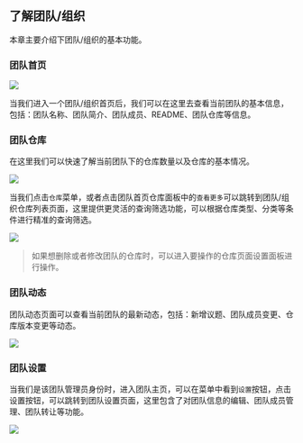 ## 了解团队/组织

本章主要介绍下团队/组织的基本功能。

### 团队首页

![](/portal/org-info.png)

当我们进入一个团队/组织首页后，我们可以在这里去查看当前团队的基本信息，包括：团队名称、团队简介、团队成员、README、团队仓库等信息。

### 团队仓库

在这里我们可以快速了解当前团队下的仓库数量以及仓库的基本情况。

![](/portal/org-info2.png)

当我们点击`仓库`菜单，或者点击团队首页仓库面板中的`查看更多`可以跳转到团队/组织仓库列表页面，这里提供更灵活的查询筛选功能，可以根据仓库类型、分类等条件进行精准的查询筛选。

![](/portal/org-info3.png)

> 如果想删除或者修改团队的仓库时，可以进入要操作的仓库页面设置面板进行操作。

### 团队动态

团队动态页面可以查看当前团队的最新动态，包括：新增议题、团队成员变更、仓库版本变更等动态。

![](/portal/org-info4.png)

### 团队设置

当我们是该团队管理员身份时，进入团队主页，可以在菜单中看到`设置`按钮，点击设置按钮，可以跳转到团队设置页面，这里包含了对团队信息的编辑、团队成员管理、团队转让等功能。

![](/portal/org-info5.png)
